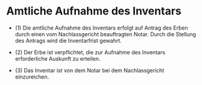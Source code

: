 # Amtliche Aufnahme des Inventars

- (1) Die amtliche Aufnahme des Inventars erfolgt auf Antrag des Erben durch einen vom Nachlassgericht beauftragten Notar. Durch die Stellung des Antrags wird die Inventarfrist gewahrt.

- (2) Der Erbe ist verpflichtet, die zur Aufnahme des Inventars erforderliche Auskunft zu erteilen.

- (3) Das Inventar ist von dem Notar bei dem Nachlassgericht einzureichen.

